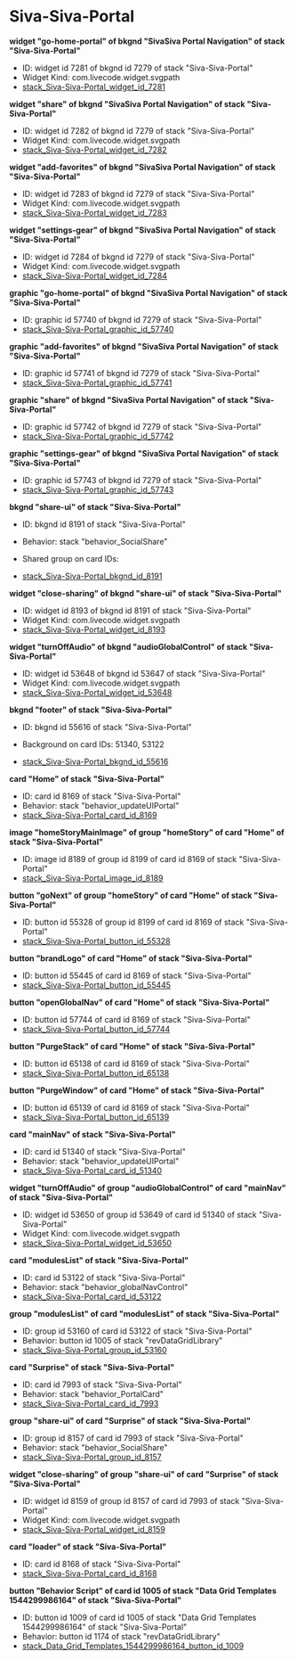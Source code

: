 # Siva-Siva-Portal
**widget "go-home-portal" of bkgnd "SivaSiva Portal Navigation" of stack "Siva-Siva-Portal"**
* ID: widget id 7281 of bkgnd id 7279 of stack "Siva-Siva-Portal"
* Widget Kind: com.livecode.widget.svgpath
* [stack_Siva-Siva-Portal_widget_id_7281](./ScriptTracker/Siva-Siva-Portal_Scripts/stack_Siva-Siva-Portal_widget_id_7281.livecodescript)

**widget "share" of bkgnd "SivaSiva Portal Navigation" of stack "Siva-Siva-Portal"**
* ID: widget id 7282 of bkgnd id 7279 of stack "Siva-Siva-Portal"
* Widget Kind: com.livecode.widget.svgpath
* [stack_Siva-Siva-Portal_widget_id_7282](./ScriptTracker/Siva-Siva-Portal_Scripts/stack_Siva-Siva-Portal_widget_id_7282.livecodescript)

**widget "add-favorites" of bkgnd "SivaSiva Portal Navigation" of stack "Siva-Siva-Portal"**
* ID: widget id 7283 of bkgnd id 7279 of stack "Siva-Siva-Portal"
* Widget Kind: com.livecode.widget.svgpath
* [stack_Siva-Siva-Portal_widget_id_7283](./ScriptTracker/Siva-Siva-Portal_Scripts/stack_Siva-Siva-Portal_widget_id_7283.livecodescript)

**widget "settings-gear" of bkgnd "SivaSiva Portal Navigation" of stack "Siva-Siva-Portal"**
* ID: widget id 7284 of bkgnd id 7279 of stack "Siva-Siva-Portal"
* Widget Kind: com.livecode.widget.svgpath
* [stack_Siva-Siva-Portal_widget_id_7284](./ScriptTracker/Siva-Siva-Portal_Scripts/stack_Siva-Siva-Portal_widget_id_7284.livecodescript)

**graphic "go-home-portal" of bkgnd "SivaSiva Portal Navigation" of stack "Siva-Siva-Portal"**
* ID: graphic id 57740 of bkgnd id 7279 of stack "Siva-Siva-Portal"
* [stack_Siva-Siva-Portal_graphic_id_57740](./ScriptTracker/Siva-Siva-Portal_Scripts/stack_Siva-Siva-Portal_graphic_id_57740.livecodescript)

**graphic "add-favorites" of bkgnd "SivaSiva Portal Navigation" of stack "Siva-Siva-Portal"**
* ID: graphic id 57741 of bkgnd id 7279 of stack "Siva-Siva-Portal"
* [stack_Siva-Siva-Portal_graphic_id_57741](./ScriptTracker/Siva-Siva-Portal_Scripts/stack_Siva-Siva-Portal_graphic_id_57741.livecodescript)

**graphic "share" of bkgnd "SivaSiva Portal Navigation" of stack "Siva-Siva-Portal"**
* ID: graphic id 57742 of bkgnd id 7279 of stack "Siva-Siva-Portal"
* [stack_Siva-Siva-Portal_graphic_id_57742](./ScriptTracker/Siva-Siva-Portal_Scripts/stack_Siva-Siva-Portal_graphic_id_57742.livecodescript)

**graphic "settings-gear" of bkgnd "SivaSiva Portal Navigation" of stack "Siva-Siva-Portal"**
* ID: graphic id 57743 of bkgnd id 7279 of stack "Siva-Siva-Portal"
* [stack_Siva-Siva-Portal_graphic_id_57743](./ScriptTracker/Siva-Siva-Portal_Scripts/stack_Siva-Siva-Portal_graphic_id_57743.livecodescript)

**bkgnd "share-ui" of stack "Siva-Siva-Portal"**
* ID: bkgnd id 8191 of stack "Siva-Siva-Portal"
* Behavior: stack "behavior_SocialShare"

* Shared group on card IDs: 
* [stack_Siva-Siva-Portal_bkgnd_id_8191](./ScriptTracker/Siva-Siva-Portal_Scripts/stack_Siva-Siva-Portal_bkgnd_id_8191.livecodescript)

**widget "close-sharing" of bkgnd "share-ui" of stack "Siva-Siva-Portal"**
* ID: widget id 8193 of bkgnd id 8191 of stack "Siva-Siva-Portal"
* Widget Kind: com.livecode.widget.svgpath
* [stack_Siva-Siva-Portal_widget_id_8193](./ScriptTracker/Siva-Siva-Portal_Scripts/stack_Siva-Siva-Portal_widget_id_8193.livecodescript)

**widget "turnOffAudio" of bkgnd "audioGlobalControl" of stack "Siva-Siva-Portal"**
* ID: widget id 53648 of bkgnd id 53647 of stack "Siva-Siva-Portal"
* Widget Kind: com.livecode.widget.svgpath
* [stack_Siva-Siva-Portal_widget_id_53648](./ScriptTracker/Siva-Siva-Portal_Scripts/stack_Siva-Siva-Portal_widget_id_53648.livecodescript)

**bkgnd "footer" of stack "Siva-Siva-Portal"**
* ID: bkgnd id 55616 of stack "Siva-Siva-Portal"

* Background on card IDs: 51340, 53122
* [stack_Siva-Siva-Portal_bkgnd_id_55616](./ScriptTracker/Siva-Siva-Portal_Scripts/stack_Siva-Siva-Portal_bkgnd_id_55616.livecodescript)

**card "Home" of stack "Siva-Siva-Portal"**
* ID: card id 8169 of stack "Siva-Siva-Portal"
* Behavior: stack "behavior_updateUIPortal"
* [stack_Siva-Siva-Portal_card_id_8169](./ScriptTracker/Siva-Siva-Portal_Scripts/stack_Siva-Siva-Portal_card_id_8169.livecodescript)

**image "homeStoryMainImage" of group "homeStory" of card "Home" of stack "Siva-Siva-Portal"**
* ID: image id 8189 of group id 8199 of card id 8169 of stack "Siva-Siva-Portal"
* [stack_Siva-Siva-Portal_image_id_8189](./ScriptTracker/Siva-Siva-Portal_Scripts/stack_Siva-Siva-Portal_image_id_8189.livecodescript)

**button "goNext" of group "homeStory" of card "Home" of stack "Siva-Siva-Portal"**
* ID: button id 55328 of group id 8199 of card id 8169 of stack "Siva-Siva-Portal"
* [stack_Siva-Siva-Portal_button_id_55328](./ScriptTracker/Siva-Siva-Portal_Scripts/stack_Siva-Siva-Portal_button_id_55328.livecodescript)

**button "brandLogo" of card "Home" of stack "Siva-Siva-Portal"**
* ID: button id 55445 of card id 8169 of stack "Siva-Siva-Portal"
* [stack_Siva-Siva-Portal_button_id_55445](./ScriptTracker/Siva-Siva-Portal_Scripts/stack_Siva-Siva-Portal_button_id_55445.livecodescript)

**button "openGlobalNav" of card "Home" of stack "Siva-Siva-Portal"**
* ID: button id 57744 of card id 8169 of stack "Siva-Siva-Portal"
* [stack_Siva-Siva-Portal_button_id_57744](./ScriptTracker/Siva-Siva-Portal_Scripts/stack_Siva-Siva-Portal_button_id_57744.livecodescript)

**button "PurgeStack" of card "Home" of stack "Siva-Siva-Portal"**
* ID: button id 65138 of card id 8169 of stack "Siva-Siva-Portal"
* [stack_Siva-Siva-Portal_button_id_65138](./ScriptTracker/Siva-Siva-Portal_Scripts/stack_Siva-Siva-Portal_button_id_65138.livecodescript)

**button "PurgeWindow" of card "Home" of stack "Siva-Siva-Portal"**
* ID: button id 65139 of card id 8169 of stack "Siva-Siva-Portal"
* [stack_Siva-Siva-Portal_button_id_65139](./ScriptTracker/Siva-Siva-Portal_Scripts/stack_Siva-Siva-Portal_button_id_65139.livecodescript)

**card "mainNav" of stack "Siva-Siva-Portal"**
* ID: card id 51340 of stack "Siva-Siva-Portal"
* Behavior: stack "behavior_updateUIPortal"
* [stack_Siva-Siva-Portal_card_id_51340](./ScriptTracker/Siva-Siva-Portal_Scripts/stack_Siva-Siva-Portal_card_id_51340.livecodescript)

**widget "turnOffAudio" of group "audioGlobalControl" of card "mainNav" of stack "Siva-Siva-Portal"**
* ID: widget id 53650 of group id 53649 of card id 51340 of stack "Siva-Siva-Portal"
* Widget Kind: com.livecode.widget.svgpath
* [stack_Siva-Siva-Portal_widget_id_53650](./ScriptTracker/Siva-Siva-Portal_Scripts/stack_Siva-Siva-Portal_widget_id_53650.livecodescript)

**card "modulesList" of stack "Siva-Siva-Portal"**
* ID: card id 53122 of stack "Siva-Siva-Portal"
* Behavior: stack "behavior_globalNavControl"
* [stack_Siva-Siva-Portal_card_id_53122](./ScriptTracker/Siva-Siva-Portal_Scripts/stack_Siva-Siva-Portal_card_id_53122.livecodescript)

**group "modulesList" of card "modulesList" of stack "Siva-Siva-Portal"**
* ID: group id 53160 of card id 53122 of stack "Siva-Siva-Portal"
* Behavior: button id 1005 of stack "revDataGridLibrary"
* [stack_Siva-Siva-Portal_group_id_53160](./ScriptTracker/Siva-Siva-Portal_Scripts/stack_Siva-Siva-Portal_group_id_53160.livecodescript)

**card "Surprise" of stack "Siva-Siva-Portal"**
* ID: card id 7993 of stack "Siva-Siva-Portal"
* Behavior: stack "behavior_PortalCard"
* [stack_Siva-Siva-Portal_card_id_7993](./ScriptTracker/Siva-Siva-Portal_Scripts/stack_Siva-Siva-Portal_card_id_7993.livecodescript)

**group "share-ui" of card "Surprise" of stack "Siva-Siva-Portal"**
* ID: group id 8157 of card id 7993 of stack "Siva-Siva-Portal"
* Behavior: stack "behavior_SocialShare"
* [stack_Siva-Siva-Portal_group_id_8157](./ScriptTracker/Siva-Siva-Portal_Scripts/stack_Siva-Siva-Portal_group_id_8157.livecodescript)

**widget "close-sharing" of group "share-ui" of card "Surprise" of stack "Siva-Siva-Portal"**
* ID: widget id 8159 of group id 8157 of card id 7993 of stack "Siva-Siva-Portal"
* Widget Kind: com.livecode.widget.svgpath
* [stack_Siva-Siva-Portal_widget_id_8159](./ScriptTracker/Siva-Siva-Portal_Scripts/stack_Siva-Siva-Portal_widget_id_8159.livecodescript)

**card "loader" of stack "Siva-Siva-Portal"**
* ID: card id 8168 of stack "Siva-Siva-Portal"
* [stack_Siva-Siva-Portal_card_id_8168](./ScriptTracker/Siva-Siva-Portal_Scripts/stack_Siva-Siva-Portal_card_id_8168.livecodescript)

**button "Behavior Script" of card id 1005 of stack "Data Grid Templates 1544299986164" of stack "Siva-Siva-Portal"**
* ID: button id 1009 of card id 1005 of stack "Data Grid Templates 1544299986164" of stack "Siva-Siva-Portal"
* Behavior: button id 1174 of stack "revDataGridLibrary"
* [stack_Data_Grid_Templates_1544299986164_button_id_1009](./ScriptTracker/Siva-Siva-Portal_Scripts/stack_Data_Grid_Templates_1544299986164_button_id_1009.livecodescript)

